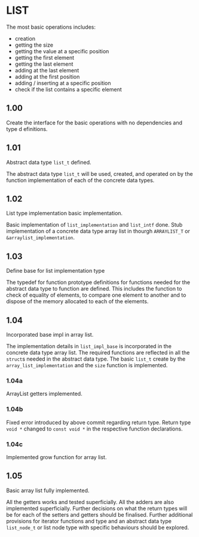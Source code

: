 # LIST

The most basic operations includes:
* creation
* getting the size
* getting the value at a specific position
* getting the first element
* getting the last element
* adding at the last element
* adding at the first position
* adding / inserting at a specific position
* check if the list contains a specific element

## 1.00 

Create the interface for the basic operations with no dependencies and type d
efinitions.

## 1.01

Abstract data type `list_t` defined.

The abstract data type `list_t` will be used, created, and operated on by the 
function implementation of each of the concrete data types.

## 1.02

List type implementation basic implementation.

Basic implementation of `list_implementation` and `list_intf` done. Stub 
implementation of a concrete data type array list in thourgh `ARRAYLIST_T` or
`&arraylist_implementation`.

## 1.03

Define base for list implementation type

The typedef for function prototype definitions for functions needed for the 
abstract data type to function are defined. This includes the function to
check of equality of elements, to compare one element to another and to 
dispose of the memory allocated to each of the elements.

## 1.04

Incorporated base impl in array list.

The implementation details in `list_impl_base` is incorporated in 
the concrete data type array list. The required functions are reflected
in all the `struct`s needed in the abstract data type. The basic
`list_t` create by the `array_list_implementation` and the `size`
function is implemented.

### 1.04a

ArrayList getters implemented.

### 1.04b

Fixed error introduced by above commit regarding return type.
Return type `void *` changed to `const void *` in the respective
function declarations.

### 1.04c

Implemented grow function for array list.

## 1.05

Basic array list fully implemented.

All the getters works and tested superficially. All the adders are 
also implemented superficially. Further decisions on what the return
types will be for each of the setters and getters should be finalised.
Further additional provisions for iterator functions and type and an
abstract data type `list_node_t` or list node type with specific 
behaviours should be explored.